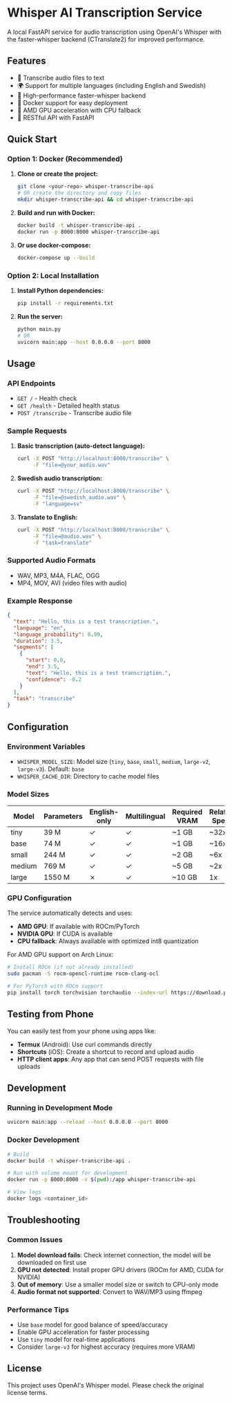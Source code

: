 # Whisper AI Transcription Service

A local FastAPI service for audio transcription using OpenAI's Whisper with the faster-whisper backend (CTranslate2) for improved performance.

## Features

- 🎵 Transcribe audio files to text
- 🌍 Support for multiple languages (including English and Swedish)
- 🚀 High-performance faster-whisper backend
- 🐳 Docker support for easy deployment
- 🔧 AMD GPU acceleration with CPU fallback
- 📝 RESTful API with FastAPI

## Quick Start

### Option 1: Docker (Recommended)

1. **Clone or create the project:**
   ```bash
   git clone <your-repo> whisper-transcribe-api
   # OR create the directory and copy files
   mkdir whisper-transcribe-api && cd whisper-transcribe-api
   ```

2. **Build and run with Docker:**
   ```bash
   docker build -t whisper-transcribe-api .
   docker run -p 8000:8000 whisper-transcribe-api
   ```

3. **Or use docker-compose:**
   ```bash
   docker-compose up --build
   ```

### Option 2: Local Installation

1. **Install Python dependencies:**
   ```bash
   pip install -r requirements.txt
   ```

2. **Run the server:**
   ```bash
   python main.py
   # OR
   uvicorn main:app --host 0.0.0.0 --port 8000
   ```

## Usage

### API Endpoints

- `GET /` - Health check
- `GET /health` - Detailed health status
- `POST /transcribe` - Transcribe audio file

### Sample Requests

1. **Basic transcription (auto-detect language):**
   ```bash
   curl -X POST "http://localhost:8000/transcribe" \
        -F "file=@your_audio.wav"
   ```

2. **Swedish audio transcription:**
   ```bash
   curl -X POST "http://localhost:8000/transcribe" \
        -F "file=@swedish_audio.wav" \
        -F "language=sv"
   ```

3. **Translate to English:**
   ```bash
   curl -X POST "http://localhost:8000/transcribe" \
        -F "file=@audio.wav" \
        -F "task=translate"
   ```

### Supported Audio Formats

- WAV, MP3, M4A, FLAC, OGG
- MP4, MOV, AVI (video files with audio)

### Example Response

```json
{
  "text": "Hello, this is a test transcription.",
  "language": "en",
  "language_probability": 0.99,
  "duration": 3.5,
  "segments": [
    {
      "start": 0.0,
      "end": 3.5,
      "text": "Hello, this is a test transcription.",
      "confidence": -0.2
    }
  ],
  "task": "transcribe"
}
```

## Configuration

### Environment Variables

- `WHISPER_MODEL_SIZE`: Model size (`tiny`, `base`, `small`, `medium`, `large-v2`, `large-v3`). Default: `base`
- `WHISPER_CACHE_DIR`: Directory to cache model files

### Model Sizes

| Model  | Parameters | English-only | Multilingual | Required VRAM | Relative Speed |
|--------|------------|--------------|--------------|---------------|----------------|
| tiny   | 39 M       | ✓            | ✓            | ~1 GB         | ~32x           |
| base   | 74 M       | ✓            | ✓            | ~1 GB         | ~16x           |
| small  | 244 M      | ✓            | ✓            | ~2 GB         | ~6x            |
| medium | 769 M      | ✓            | ✓            | ~5 GB         | ~2x            |
| large  | 1550 M     | ✗            | ✓            | ~10 GB        | 1x             |

### GPU Configuration

The service automatically detects and uses:
- **AMD GPU**: If available with ROCm/PyTorch
- **NVIDIA GPU**: If CUDA is available
- **CPU fallback**: Always available with optimized int8 quantization

For AMD GPU support on Arch Linux:
```bash
# Install ROCm (if not already installed)
sudo pacman -S rocm-opencl-runtime rocm-clang-ocl

# For PyTorch with ROCm support
pip install torch torchvision torchaudio --index-url https://download.pytorch.org/whl/rocm5.6
```

## Testing from Phone

You can easily test from your phone using apps like:
- **Termux** (Android): Use curl commands directly
- **Shortcuts** (iOS): Create a shortcut to record and upload audio
- **HTTP client apps**: Any app that can send POST requests with file uploads

## Development

### Running in Development Mode

```bash
uvicorn main:app --reload --host 0.0.0.0 --port 8000
```

### Docker Development

```bash
# Build
docker build -t whisper-transcribe-api .

# Run with volume mount for development
docker run -p 8000:8000 -v $(pwd):/app whisper-transcribe-api

# View logs
docker logs <container_id>
```

## Troubleshooting

### Common Issues

1. **Model download fails**: Check internet connection, the model will be downloaded on first use
2. **GPU not detected**: Install proper GPU drivers (ROCm for AMD, CUDA for NVIDIA)
3. **Out of memory**: Use a smaller model size or switch to CPU-only mode
4. **Audio format not supported**: Convert to WAV/MP3 using ffmpeg

### Performance Tips

- Use `base` model for good balance of speed/accuracy
- Enable GPU acceleration for faster processing
- Use `tiny` model for real-time applications
- Consider `large-v3` for highest accuracy (requires more VRAM)

## License

This project uses OpenAI's Whisper model. Please check the original license terms.
